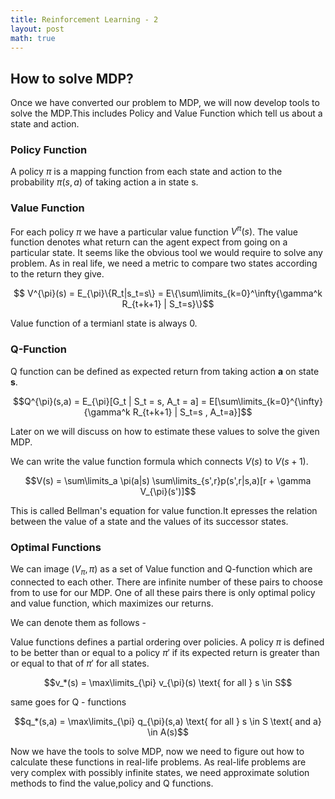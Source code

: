 ```yaml
---
title: Reinforcement Learning - 2
layout: post
math: true
---
```


## How to solve MDP?
Once we have converted our problem to MDP, we will now develop tools to solve the MDP.This includes Policy and Value Function which tell us about a state and action.

### Policy Function
A policy $\pi$ is a mapping function from each state and action to the probability $\pi(s,a)$ of taking action a in state s.

### Value Function
For each policy $\pi$ we have a particular value function $V^{\pi}(s)$. The value function denotes what return can the agent expect from going on a particular state. It seems like the obvious tool we would require to solve any problem. As in real life, we need a metric to compare two states according to the return they give.

$$ V^{\pi}(s) = E_{\pi}\{R_t|s_t=s\} = E\{\sum\limits_{k=0}^\infty{\gamma^k R_{t+k+1} | S_t=s}\}$$

Value function of a termianl state is always 0.

### Q-Function
Q function can be defined as expected return from taking action **a** on state **s**.

$$Q^{\pi}(s,a) = E_{\pi}[G_t | S_t = s, A_t = a] = E[\sum\limits_{k=0}^{\infty}{\gamma^k R_{t+k+1} | S_t=s , A_t=a}]$$

Later on we will discuss on how to estimate these values to solve the given MDP.

We can write the value function formula which connects $V(s)$ to $V(s+1)$.

$$V(s) = \sum\limits_a \pi(a|s) \sum\limits_{s',r}p(s',r|s,a)[r + \gamma V_{\pi}(s')]$$


This is called Bellman's equation for value function.It epresses the relation between the value of a state and the values of its successor states.

### Optimal Functions

We can image $(V_{\pi},\pi)$ as a set of Value function and Q-function which are connected to each other. There are infinite number of these pairs to choose from to use for our MDP. One of all these pairs there is only optimal policy and value function, which maximizes our returns.

We can denote them as follows - 

Value functions defines a partial ordering over policies. A policy $\pi$ is defined to be better than or equal to a policy $\pi '$ if its expected return is greater than or equal to that of $\pi '$ for all states.


$$v_*(s) = \max\limits_{\pi} v_{\pi}(s) \text{   for all } s \in S$$ 

same goes for Q - functions

$$q_*(s,a) = \max\limits_{\pi} q_{\pi}(s,a) \text{   for all } s \in S \text{ and a} \in A(s)$$


Now we have the tools to solve MDP, now we need to figure out how to calculate these functions in real-life problems. As real-life problems are very complex with possibly infinite states, we need approximate solution methods to find the value,policy and Q functions.